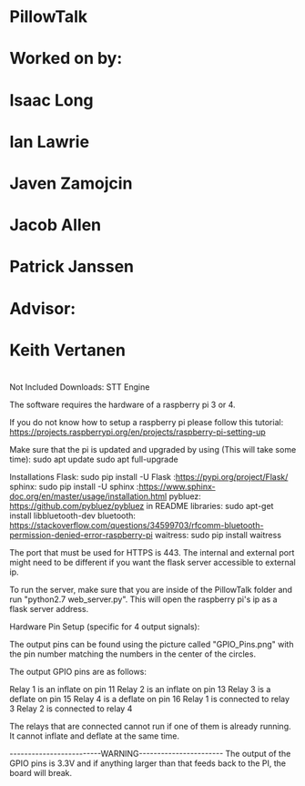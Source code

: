 # PillowTalk
#
# Worked on by:
#	Isaac Long
#	Ian Lawrie
#	Javen Zamojcin
#       Jacob Allen
#       Patrick Janssen
# Advisor:
#	Keith Vertanen
#

Not Included Downloads:
STT Engine


The software requires the hardware of a raspberry pi 3 or 4.

If you do not know how to setup a raspberry pi please follow this tutorial:
https://projects.raspberrypi.org/en/projects/raspberry-pi-setting-up

Make sure that the pi is updated and upgraded by using (This will take some time):
sudo apt update
sudo apt full-upgrade

Installations
Flask: sudo pip install -U Flask :https://pypi.org/project/Flask/
sphinx: sudo pip install -U sphinx :https://www.sphinx-doc.org/en/master/usage/installation.html
pybluez: https://github.com/pybluez/pybluez in README
libraries: sudo apt-get install libbluetooth-dev
bluetooth: https://stackoverflow.com/questions/34599703/rfcomm-bluetooth-permission-denied-error-raspberry-pi
waitress: sudo pip install waitress

The port that must be used for HTTPS is 443.
The internal and external port might need to be different if you want the flask server accessible to external ip.

To run the server, make sure that you are inside of the PillowTalk folder and run "python2.7 web_server.py".
This will open the raspberry pi's ip as a flask server address.

Hardware Pin Setup (specific for 4 output signals):

The output pins can be found using the picture called "GPIO_Pins.png"
with the pin number matching the numbers in the center of the circles.

The output GPIO pins are as follows:

Relay 1 is an inflate on pin 11
Relay 2 is an inflate on pin 13
Relay 3 is a deflate on pin 15
Relay 4 is a deflate on pin 16
Relay 1 is connected to relay 3
Relay 2 is connected to relay 4 

The relays that are connected cannot run if one of them is already running.
It cannot inflate and deflate at the same time.

-------------------------WARNING-----------------------
The output of the GPIO pins is 3.3V and if anything larger
than that feeds back to the PI, the board will break.

